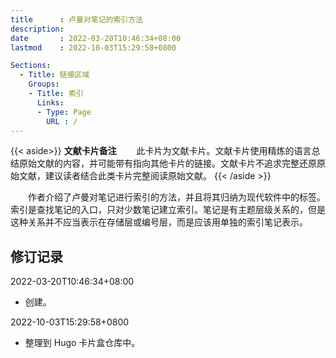 ```yaml
---
title      : 卢曼对笔记的索引方法
description: 
date       : 2022-03-20T10:46:34+08:00
lastmod    : 2022-10-03T15:29:58+0800

Sections:
  - Title: 链接区域
    Groups:
    - Title: 索引
      Links:
      - Type: Page
        URL : /
---
```

{{< aside>}}
**文献卡片备注**
　　此卡片为文献卡片。文献卡片使用精炼的语言总结原始文献的内容，并可能带有指向其他卡片的链接。文献卡片不追求完整还原原始文献，建议读者结合此类卡片完整阅读原始文献。
{{< /aside >}}

　　作者介绍了卢曼对笔记进行索引的方法，并且将其归纳为现代软件中的标签。索引是查找笔记的入口，只对少数笔记建立索引。笔记是有主题层级关系的，但是这种关系并不应当表示在存储层或编号层，而是应该用单独的索引笔记表示。

## 修订记录
2022-03-20T10:46:34+08:00
* 创建。

2022-10-03T15:29:58+0800
* 整理到 Hugo 卡片盒仓库中。
